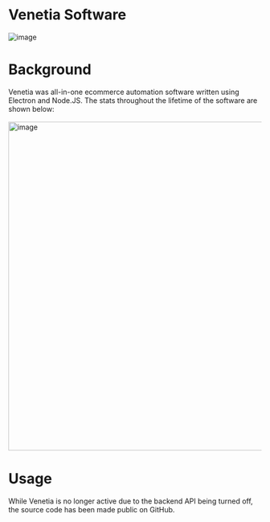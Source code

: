 # Venetia Software

![image](https://user-images.githubusercontent.com/70168633/193430843-27ae5da5-69f7-4c63-8d13-684b7067523a.png)


# Background
Venetia was all-in-one ecommerce automation software written using Electron and Node.JS.
The stats throughout the lifetime of the software are shown below: <br> <br>
<img width="654" alt="image" src="https://user-images.githubusercontent.com/70168633/193431186-77c2567e-76b9-4661-a47f-61d39f143e04.png">


# Usage
While Venetia is no longer active due to the backend API being turned off, the source code has been made public on GitHub.

